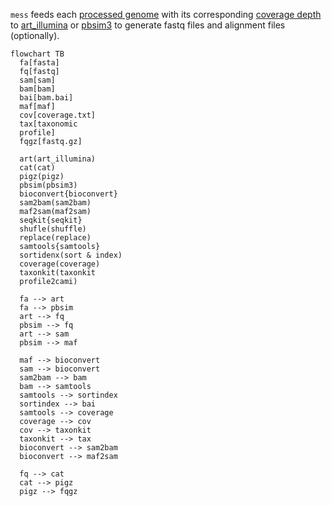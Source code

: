 `mess` feeds each [processed genome](fa-processing.md) with its corresponding [coverage depth](coverage.md) to [art_illumina](https://www.niehs.nih.gov/research/resources/software/biostatistics/art) or [pbsim3](https://github.com/yukiteruono/pbsim3) to generate fastq files and alignment files (optionally).


``` mermaid
flowchart TB
  fa[fasta]
  fq[fastq]
  sam[sam]
  bam[bam]
  bai[bam.bai]
  maf[maf]
  cov[coverage.txt]
  tax[taxonomic 
  profile]
  fqgz[fastq.gz]
  
  art(art_illumina)
  cat(cat)
  pigz(pigz)
  pbsim(pbsim3)
  bioconvert{bioconvert}
  sam2bam(sam2bam)
  maf2sam(maf2sam)
  seqkit{seqkit}
  shufle(shuffle)
  replace(replace)
  samtools{samtools}
  sortidenx(sort & index)
  coverage(coverage)
  taxonkit(taxonkit 
  profile2cami)

  fa --> art
  fa --> pbsim
  art --> fq
  pbsim --> fq
  art --> sam
  pbsim --> maf

  maf --> bioconvert
  sam --> bioconvert
  sam2bam --> bam
  bam --> samtools
  samtools --> sortindex
  sortindex --> bai
  samtools --> coverage
  coverage --> cov
  cov --> taxonkit
  taxonkit --> tax
  bioconvert --> sam2bam
  bioconvert --> maf2sam
  
  fq --> cat
  cat --> pigz
  pigz --> fqgz
```